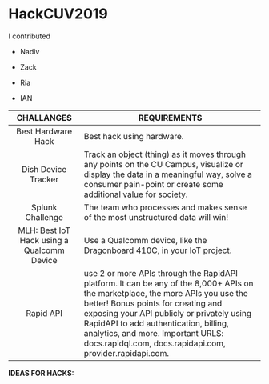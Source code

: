 # HackCUV2019

I contributed
- Nadiv
* Zack
- Ria
* IAN


| **CHALLANGES**                 | **REQUIREMENTS** |
|:----------------------:|--------------|
| Best Hardware Hack | Best hack using hardware. |
| Dish Device Tracker | Track an object (thing) as it moves through any points on the CU Campus, visualize or display the data in a meaningful way, solve a consumer pain-point or create some additional value for society. |
| Splunk Challenge | The team who processes and makes sense of the most unstructured data will win! |
| MLH: Best IoT Hack using a Qualcomm Device | Use a Qualcomm device, like the Dragonboard 410C, in your IoT project. |
| Rapid API |  use 2 or more APIs through the RapidAPI platform. It can be any of the 8,000+ APIs on the marketplace, the more APIs you use the better! Bonus points for creating and exposing your API publicly or privately using RapidAPI to add authentication, billing, analytics, and more. Important URLS: docs.rapidql.com, docs.rapidapi.com, provider.rapidapi.com.|





**IDEAS FOR HACKS:**



